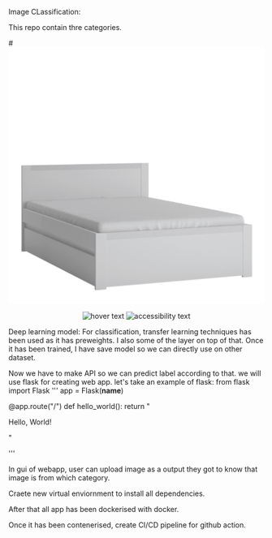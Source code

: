 Image CLassification:

This repo contain thre categories. 

#![alt text](https://github.com/Milanbhadja/classification/blob/main/static/120cm%20Bed%20with%20underbed%20drawer.jpg)
<p align="center">
  <img src="[your_relative_path_here](https://github.com/Milanbhadja/classification/blob/main/static/120cm%20Bed%20with%20underbed%20drawer.jpg)" width="350" title="hover text">
  <img src="[your_relative_path_here_number_2_large_name](https://github.com/Milanbhadja/classification/blob/main/static/120cm%20Bed%20with%20underbed%20drawer.jpg)" width="350" alt="accessibility text">
</p>


Deep learning model: For classification, transfer learning techniques has been used as it has preweights. I also some of the layer on top of that. 
Once it has been trained, I have save model so we can directly use on other dataset. 

Now we have to make API so we can predict label according to that. we will use flask for creating web app. 
let's take an example of flask:
from flask import Flask
'''
app = Flask(__name__)

@app.route("/")
def hello_world():
    return "<p>Hello, World!</p>"

'''

In gui of webapp, user can upload image as a output they got to know that image is from which category. 

Craete new virtual enviornment to install all dependencies. 

After that all app has been dockerised with docker. 

Once it has been contenerised, create CI/CD pipeline for github action.



